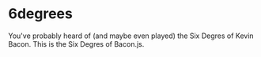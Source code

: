 6degrees
========
You've probably heard of (and maybe even played) the Six Degres of Kevin Bacon. This is the Six Degres of Bacon.js.
